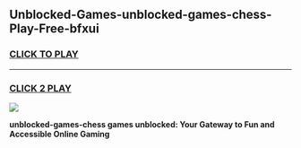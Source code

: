 
## Unblocked-Games-unblocked-games-chess-Play-Free-bfxui
<h3>
<a href="https://premium76.site?title=unblocked-games-chess&ref=22A">CLICK TO PLAY</a></h3>
<hr>

<h3>
<a href="https://premium76.site?title=unblocked-games-chess&ref=22A">CLICK 2 PLAY</a>
  
</h3>

<a href="https://premium76.site?title=unblocked-games-chess&ref=22A"><img src="https://clearcache.store/games.png"></a>


**unblocked-games-chess games unblocked: Your Gateway to Fun and Accessible Online Gaming**
